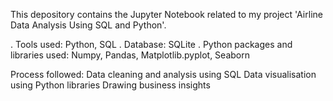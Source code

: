 This depository contains the Jupyter Notebook related to my project 'Airline Data Analysis Using SQL and Python'.

. Tools used: Python, SQL
. Database: SQLite
. Python packages and libraries used: Numpy, Pandas, Matplotlib.pyplot, Seaborn

Process followed:
Data cleaning and analysis using SQL
Data visualisation using Python libraries
Drawing business insights
